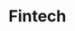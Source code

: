 # Fintech

<!doctype html>
<html>
    <head>
        <style nonce="kjD53OVwe1-8iEwVJpyxOQ">
            @font-face {
                font-family: 'Roboto';
                font-style: normal;
                font-weight: 300;
                src: url(//fonts.gstatic.com/s/roboto/v18/KFOlCnqEu92Fr1MmSU5fCRc4EsA.woff2)format('woff2');
                unicode-range: U+0460-052F,U+1C80-1C88,U+20B4,U+2DE0-2DFF,U+A640-A69F,U+FE2E-FE2F;
            }

            @font-face {
                font-family: 'Roboto';
                font-style: normal;
                font-weight: 300;
                src: url(//fonts.gstatic.com/s/roboto/v18/KFOlCnqEu92Fr1MmSU5fABc4EsA.woff2)format('woff2');
                unicode-range: U+0301,U+0400-045F,U+0490-0491,U+04B0-04B1,U+2116;
            }

            @font-face {
                font-family: 'Roboto';
                font-style: normal;
                font-weight: 300;
                src: url(//fonts.gstatic.com/s/roboto/v18/KFOlCnqEu92Fr1MmSU5fCBc4EsA.woff2)format('woff2');
                unicode-range: U+1F00-1FFF;
            }

            @font-face {
                font-family: 'Roboto';
                font-style: normal;
                font-weight: 300;
                src: url(//fonts.gstatic.com/s/roboto/v18/KFOlCnqEu92Fr1MmSU5fBxc4EsA.woff2)format('woff2');
                unicode-range: U+0370-03FF;
            }

            @font-face {
                font-family: 'Roboto';
                font-style: normal;
                font-weight: 300;
                src: url(//fonts.gstatic.com/s/roboto/v18/KFOlCnqEu92Fr1MmSU5fCxc4EsA.woff2)format('woff2');
                unicode-range: U+0102-0103,U+0110-0111,U+0128-0129,U+0168-0169,U+01A0-01A1,U+01AF-01B0,U+0300-0301,U+0303-0304,U+0308-0309,U+0323,U+0329,U+1EA0-1EF9,U+20AB;
            }

            @font-face {
                font-family: 'Roboto';
                font-style: normal;
                font-weight: 300;
                src: url(//fonts.gstatic.com/s/roboto/v18/KFOlCnqEu92Fr1MmSU5fChc4EsA.woff2)format('woff2');
                unicode-range: U+0100-02AF,U+0304,U+0308,U+0329,U+1E00-1E9F,U+1EF2-1EFF,U+2020,U+20A0-20AB,U+20AD-20CF,U+2113,U+2C60-2C7F,U+A720-A7FF;
            }

            @font-face {
                font-family: 'Roboto';
                font-style: normal;
                font-weight: 300;
                src: url(//fonts.gstatic.com/s/roboto/v18/KFOlCnqEu92Fr1MmSU5fBBc4.woff2)format('woff2');
                unicode-range: U+0000-00FF,U+0131,U+0152-0153,U+02BB-02BC,U+02C6,U+02DA,U+02DC,U+0304,U+0308,U+0329,U+2000-206F,U+2074,U+20AC,U+2122,U+2191,U+2193,U+2212,U+2215,U+FEFF,U+FFFD;
            }

            @font-face {
                font-family: 'Roboto';
                font-style: normal;
                font-weight: 400;
                src: url(//fonts.gstatic.com/s/roboto/v18/KFOmCnqEu92Fr1Mu72xKOzY.woff2)format('woff2');
                unicode-range: U+0460-052F,U+1C80-1C88,U+20B4,U+2DE0-2DFF,U+A640-A69F,U+FE2E-FE2F;
            }

            @font-face {
                font-family: 'Roboto';
                font-style: normal;
                font-weight: 400;
                src: url(//fonts.gstatic.com/s/roboto/v18/KFOmCnqEu92Fr1Mu5mxKOzY.woff2)format('woff2');
                unicode-range: U+0301,U+0400-045F,U+0490-0491,U+04B0-04B1,U+2116;
            }

            @font-face {
                font-family: 'Roboto';
                font-style: normal;
                font-weight: 400;
                src: url(//fonts.gstatic.com/s/roboto/v18/KFOmCnqEu92Fr1Mu7mxKOzY.woff2)format('woff2');
                unicode-range: U+1F00-1FFF;
            }

            @font-face {
                font-family: 'Roboto';
                font-style: normal;
                font-weight: 400;
                src: url(//fonts.gstatic.com/s/roboto/v18/KFOmCnqEu92Fr1Mu4WxKOzY.woff2)format('woff2');
                unicode-range: U+0370-03FF;
            }

            @font-face {
                font-family: 'Roboto';
                font-style: normal;
                font-weight: 400;
                src: url(//fonts.gstatic.com/s/roboto/v18/KFOmCnqEu92Fr1Mu7WxKOzY.woff2)format('woff2');
                unicode-range: U+0102-0103,U+0110-0111,U+0128-0129,U+0168-0169,U+01A0-01A1,U+01AF-01B0,U+0300-0301,U+0303-0304,U+0308-0309,U+0323,U+0329,U+1EA0-1EF9,U+20AB;
            }

            @font-face {
                font-family: 'Roboto';
                font-style: normal;
                font-weight: 400;
                src: url(//fonts.gstatic.com/s/roboto/v18/KFOmCnqEu92Fr1Mu7GxKOzY.woff2)format('woff2');
                unicode-range: U+0100-02AF,U+0304,U+0308,U+0329,U+1E00-1E9F,U+1EF2-1EFF,U+2020,U+20A0-20AB,U+20AD-20CF,U+2113,U+2C60-2C7F,U+A720-A7FF;
            }

            @font-face {
                font-family: 'Roboto';
                font-style: normal;
                font-weight: 400;
                src: url(//fonts.gstatic.com/s/roboto/v18/KFOmCnqEu92Fr1Mu4mxK.woff2)format('woff2');
                unicode-range: U+0000-00FF,U+0131,U+0152-0153,U+02BB-02BC,U+02C6,U+02DA,U+02DC,U+0304,U+0308,U+0329,U+2000-206F,U+2074,U+20AC,U+2122,U+2191,U+2193,U+2212,U+2215,U+FEFF,U+FFFD;
            }

            @font-face {
                font-family: 'Roboto';
                font-style: normal;
                font-weight: 500;
                src: url(//fonts.gstatic.com/s/roboto/v18/KFOlCnqEu92Fr1MmEU9fCRc4EsA.woff2)format('woff2');
                unicode-range: U+0460-052F,U+1C80-1C88,U+20B4,U+2DE0-2DFF,U+A640-A69F,U+FE2E-FE2F;
            }

            @font-face {
                font-family: 'Roboto';
                font-style: normal;
                font-weight: 500;
                src: url(//fonts.gstatic.com/s/roboto/v18/KFOlCnqEu92Fr1MmEU9fABc4EsA.woff2)format('woff2');
                unicode-range: U+0301,U+0400-045F,U+0490-0491,U+04B0-04B1,U+2116;
            }

            @font-face {
                font-family: 'Roboto';
                font-style: normal;
                font-weight: 500;
                src: url(//fonts.gstatic.com/s/roboto/v18/KFOlCnqEu92Fr1MmEU9fCBc4EsA.woff2)format('woff2');
                unicode-range: U+1F00-1FFF;
            }

            @font-face {
                font-family: 'Roboto';
                font-style: normal;
                font-weight: 500;
                src: url(//fonts.gstatic.com/s/roboto/v18/KFOlCnqEu92Fr1MmEU9fBxc4EsA.woff2)format('woff2');
                unicode-range: U+0370-03FF;
            }

            @font-face {
                font-family: 'Roboto';
                font-style: normal;
                font-weight: 500;
                src: url(//fonts.gstatic.com/s/roboto/v18/KFOlCnqEu92Fr1MmEU9fCxc4EsA.woff2)format('woff2');
                unicode-range: U+0102-0103,U+0110-0111,U+0128-0129,U+0168-0169,U+01A0-01A1,U+01AF-01B0,U+0300-0301,U+0303-0304,U+0308-0309,U+0323,U+0329,U+1EA0-1EF9,U+20AB;
            }

            @font-face {
                font-family: 'Roboto';
                font-style: normal;
                font-weight: 500;
                src: url(//fonts.gstatic.com/s/roboto/v18/KFOlCnqEu92Fr1MmEU9fChc4EsA.woff2)format('woff2');
                unicode-range: U+0100-02AF,U+0304,U+0308,U+0329,U+1E00-1E9F,U+1EF2-1EFF,U+2020,U+20A0-20AB,U+20AD-20CF,U+2113,U+2C60-2C7F,U+A720-A7FF;
            }

            @font-face {
                font-family: 'Roboto';
                font-style: normal;
                font-weight: 500;
                src: url(//fonts.gstatic.com/s/roboto/v18/KFOlCnqEu92Fr1MmEU9fBBc4.woff2)format('woff2');
                unicode-range: U+0000-00FF,U+0131,U+0152-0153,U+02BB-02BC,U+02C6,U+02DA,U+02DC,U+0304,U+0308,U+0329,U+2000-206F,U+2074,U+20AC,U+2122,U+2191,U+2193,U+2212,U+2215,U+FEFF,U+FFFD;
            }

            @font-face {
                font-family: 'Roboto';
                font-style: normal;
                font-weight: 700;
                src: url(//fonts.gstatic.com/s/roboto/v18/KFOlCnqEu92Fr1MmWUlfCRc4EsA.woff2)format('woff2');
                unicode-range: U+0460-052F,U+1C80-1C88,U+20B4,U+2DE0-2DFF,U+A640-A69F,U+FE2E-FE2F;
            }

            @font-face {
                font-family: 'Roboto';
                font-style: normal;
                font-weight: 700;
                src: url(//fonts.gstatic.com/s/roboto/v18/KFOlCnqEu92Fr1MmWUlfABc4EsA.woff2)format('woff2');
                unicode-range: U+0301,U+0400-045F,U+0490-0491,U+04B0-04B1,U+2116;
            }

            @font-face {
                font-family: 'Roboto';
                font-style: normal;
                font-weight: 700;
                src: url(//fonts.gstatic.com/s/roboto/v18/KFOlCnqEu92Fr1MmWUlfCBc4EsA.woff2)format('woff2');
                unicode-range: U+1F00-1FFF;
            }

            @font-face {
                font-family: 'Roboto';
                font-style: normal;
                font-weight: 700;
                src: url(//fonts.gstatic.com/s/roboto/v18/KFOlCnqEu92Fr1MmWUlfBxc4EsA.woff2)format('woff2');
                unicode-range: U+0370-03FF;
            }

            @font-face {
                font-family: 'Roboto';
                font-style: normal;
                font-weight: 700;
                src: url(//fonts.gstatic.com/s/roboto/v18/KFOlCnqEu92Fr1MmWUlfCxc4EsA.woff2)format('woff2');
                unicode-range: U+0102-0103,U+0110-0111,U+0128-0129,U+0168-0169,U+01A0-01A1,U+01AF-01B0,U+0300-0301,U+0303-0304,U+0308-0309,U+0323,U+0329,U+1EA0-1EF9,U+20AB;
            }

            @font-face {
                font-family: 'Roboto';
                font-style: normal;
                font-weight: 700;
                src: url(//fonts.gstatic.com/s/roboto/v18/KFOlCnqEu92Fr1MmWUlfChc4EsA.woff2)format('woff2');
                unicode-range: U+0100-02AF,U+0304,U+0308,U+0329,U+1E00-1E9F,U+1EF2-1EFF,U+2020,U+20A0-20AB,U+20AD-20CF,U+2113,U+2C60-2C7F,U+A720-A7FF;
            }

            @font-face {
                font-family: 'Roboto';
                font-style: normal;
                font-weight: 700;
                src: url(//fonts.gstatic.com/s/roboto/v18/KFOlCnqEu92Fr1MmWUlfBBc4.woff2)format('woff2');
                unicode-range: U+0000-00FF,U+0131,U+0152-0153,U+02BB-02BC,U+02C6,U+02DA,U+02DC,U+0304,U+0308,U+0329,U+2000-206F,U+2074,U+20AC,U+2122,U+2191,U+2193,U+2212,U+2215,U+FEFF,U+FFFD;
            }

            @font-face {
                font-family: 'Material Icons Extended';
                font-style: normal;
                font-weight: 400;
                src: url(//fonts.gstatic.com/s/materialiconsextended/v149/kJEjBvgX7BgnkSrUwT8UnLVc38YydejYY-oE_LvJ.woff2)format('woff2');
            }

            .material-icons-extended {
                font-family: 'Material Icons Extended';
                font-weight: normal;
                font-style: normal;
                font-size: 24px;
                line-height: 1;
                letter-spacing: normal;
                text-transform: none;
                display: inline-block;
                white-space: nowrap;
                word-wrap: normal;
                direction: ltr;
                -webkit-font-feature-settings: 'liga';
                -webkit-font-smoothing: antialiased;
            }

            @font-face {
                font-family: 'Google Material Icons';
                font-style: normal;
                font-weight: 400;
                src: url(//fonts.gstatic.com/s/googlematerialicons/v137/Gw6kwdfw6UnXLJCcmafZyFRXb3BL9rvi0QZG3Q.woff2)format('woff2');
            }

            .google-material-icons {
                font-family: 'Google Material Icons';
                font-weight: normal;
                font-style: normal;
                font-size: 24px;
                line-height: 1;
                letter-spacing: normal;
                text-transform: none;
                display: inline-block;
                white-space: nowrap;
                word-wrap: normal;
                direction: ltr;
                -webkit-font-feature-settings: 'liga';
                -webkit-font-smoothing: antialiased;
            }

            @font-face {
                font-family: 'Product Sans';
                font-style: normal;
                font-weight: 400;
                src: url(//fonts.gstatic.com/s/productsans/v9/pxiDypQkot1TnFhsFMOfGShVGdeOcEg.woff2)format('woff2');
                unicode-range: U+0100-02AF,U+0304,U+0308,U+0329,U+1E00-1E9F,U+1EF2-1EFF,U+2020,U+20A0-20AB,U+20AD-20CF,U+2113,U+2C60-2C7F,U+A720-A7FF;
            }

            @font-face {
                font-family: 'Product Sans';
                font-style: normal;
                font-weight: 400;
                src: url(//fonts.gstatic.com/s/productsans/v9/pxiDypQkot1TnFhsFMOfGShVF9eO.woff2)format('woff2');
                unicode-range: U+0000-00FF,U+0131,U+0152-0153,U+02BB-02BC,U+02C6,U+02DA,U+02DC,U+0304,U+0308,U+0329,U+2000-206F,U+2074,U+20AC,U+2122,U+2191,U+2193,U+2212,U+2215,U+FEFF,U+FFFD;
            }

            @font-face {
                font-family: 'Google Sans';
                font-style: normal;
                font-weight: 400;
                src: url(//fonts.gstatic.com/s/googlesans/v14/4UaGrENHsxJlGDuGo1OIlL3Kwp5MKg.woff2)format('woff2');
                unicode-range: U+0301,U+0400-045F,U+0490-0491,U+04B0-04B1,U+2116;
            }

            @font-face {
                font-family: 'Google Sans';
                font-style: normal;
                font-weight: 400;
                src: url(//fonts.gstatic.com/s/googlesans/v14/4UaGrENHsxJlGDuGo1OIlL3Nwp5MKg.woff2)format('woff2');
                unicode-range: U+0370-03FF;
            }

            @font-face {
                font-family: 'Google Sans';
                font-style: normal;
                font-weight: 400;
                src: url(//fonts.gstatic.com/s/googlesans/v14/4UaGrENHsxJlGDuGo1OIlL3Bwp5MKg.woff2)format('woff2');
                unicode-range: U+0102-0103,U+0110-0111,U+0128-0129,U+0168-0169,U+01A0-01A1,U+01AF-01B0,U+0300-0301,U+0303-0304,U+0308-0309,U+0323,U+0329,U+1EA0-1EF9,U+20AB;
            }

            @font-face {
                font-family: 'Google Sans';
                font-style: normal;
                font-weight: 400;
                src: url(//fonts.gstatic.com/s/googlesans/v14/4UaGrENHsxJlGDuGo1OIlL3Awp5MKg.woff2)format('woff2');
                unicode-range: U+0100-02AF,U+0304,U+0308,U+0329,U+1E00-1E9F,U+1EF2-1EFF,U+2020,U+20A0-20AB,U+20AD-20CF,U+2113,U+2C60-2C7F,U+A720-A7FF;
            }

            @font-face {
                font-family: 'Google Sans';
                font-style: normal;
                font-weight: 400;
                src: url(//fonts.gstatic.com/s/googlesans/v14/4UaGrENHsxJlGDuGo1OIlL3Owp4.woff2)format('woff2');
                unicode-range: U+0000-00FF,U+0131,U+0152-0153,U+02BB-02BC,U+02C6,U+02DA,U+02DC,U+0304,U+0308,U+0329,U+2000-206F,U+2074,U+20AC,U+2122,U+2191,U+2193,U+2212,U+2215,U+FEFF,U+FFFD;
            }

            @font-face {
                font-family: 'Google Sans';
                font-style: normal;
                font-weight: 500;
                src: url(//fonts.gstatic.com/s/googlesans/v14/4UabrENHsxJlGDuGo1OIlLU94Yt3CwZ-Pw.woff2)format('woff2');
                unicode-range: U+0301,U+0400-045F,U+0490-0491,U+04B0-04B1,U+2116;
            }

            @font-face {
                font-family: 'Google Sans';
                font-style: normal;
                font-weight: 500;
                src: url(//fonts.gstatic.com/s/googlesans/v14/4UabrENHsxJlGDuGo1OIlLU94YtwCwZ-Pw.woff2)format('woff2');
                unicode-range: U+0370-03FF;
            }

            @font-face {
                font-family: 'Google Sans';
                font-style: normal;
                font-weight: 500;
                src: url(//fonts.gstatic.com/s/googlesans/v14/4UabrENHsxJlGDuGo1OIlLU94Yt8CwZ-Pw.woff2)format('woff2');
                unicode-range: U+0102-0103,U+0110-0111,U+0128-0129,U+0168-0169,U+01A0-01A1,U+01AF-01B0,U+0300-0301,U+0303-0304,U+0308-0309,U+0323,U+0329,U+1EA0-1EF9,U+20AB;
            }

            @font-face {
                font-family: 'Google Sans';
                font-style: normal;
                font-weight: 500;
                src: url(//fonts.gstatic.com/s/googlesans/v14/4UabrENHsxJlGDuGo1OIlLU94Yt9CwZ-Pw.woff2)format('woff2');
                unicode-range: U+0100-02AF,U+0304,U+0308,U+0329,U+1E00-1E9F,U+1EF2-1EFF,U+2020,U+20A0-20AB,U+20AD-20CF,U+2113,U+2C60-2C7F,U+A720-A7FF;
            }

            @font-face {
                font-family: 'Google Sans';
                font-style: normal;
                font-weight: 500;
                src: url(//fonts.gstatic.com/s/googlesans/v14/4UabrENHsxJlGDuGo1OIlLU94YtzCwY.woff2)format('woff2');
                unicode-range: U+0000-00FF,U+0131,U+0152-0153,U+02BB-02BC,U+02C6,U+02DA,U+02DC,U+0304,U+0308,U+0329,U+2000-206F,U+2074,U+20AC,U+2122,U+2191,U+2193,U+2212,U+2215,U+FEFF,U+FFFD;
            }
        </style>
        <meta name="viewport" content="width=device-width,initial-scale=1.0">
        <script nonce="0I_e1rrlGBtw_jIJkZt9Ww">
            var AF_initDataKeys = [];
            var AF_dataServiceRequests = {};
            var AF_initDataChunkQueue = [];
            var AF_initDataCallback;
            var AF_initDataInitializeCallback;
            if (AF_initDataInitializeCallback) {
                AF_initDataInitializeCallback(AF_initDataKeys, AF_initDataChunkQueue, AF_dataServiceRequests);
            }
            if (!AF_initDataCallback) {
                AF_initDataCallback = function(chunk) {
                    AF_initDataChunkQueue.push(chunk);
                }
                ;
            }
        </script>
    </head>
    <body>
        <style nonce="kjD53OVwe1-8iEwVJpyxOQ">
            body {
                background: #ffffff;
                height: 100vh;
                display: flex;
                align-items: center;
                justify-content: center;
                flex-direction: column;
            }
        </style>
        <img src="//ssl.gstatic.com/finance/favicon/finance_v2_512x512.png" style="width: 90%; max-width: 320px">
        <h1 style="text-align: center; margin-top: 100px; font-size: 12vw; font-family: 'Product Sans', sans-serif;">Google Finance</h1>
        <script nonce="0I_e1rrlGBtw_jIJkZt9Ww">
            'use strict';
            var q = "function" == typeof Object.defineProperties ? Object.defineProperty : function(a, b, g) {
                if (a == Array.prototype || a == Object.prototype)
                    return a;
                a[b] = g.value;
                return a
            }
            ;
            function r(a) {
                a = ["object" == typeof globalThis && globalThis, a, "object" == typeof window && window, "object" == typeof self && self, "object" == typeof global && global];
                for (var b = 0; b < a.length; ++b) {
                    var g = a[b];
                    if (g && g.Math == Math)
                        return g
                }
                throw Error("Cannot find global object");
            }
            var t = r(this);
            function v(a, b) {
                if (b)
                    a: {
                        var g = t;
                        a = a.split(".");
                        for (var h = 0; h < a.length - 1; h++) {
                            var l = a[h];
                            if (!(l in g))
                                break a;
                            g = g[l]
                        }
                        a = a[a.length - 1];
                        h = g[a];
                        b = b(h);
                        b != h && null != b && q(g, a, {
                            configurable: !0,
                            writable: !0,
                            value: b
                        })
                    }
            }
            function w(a) {
                var b = 0;
                return function() {
                    return b < a.length ? {
                        done: !1,
                        value: a[b++]
                    } : {
                        done: !0
                    }
                }
            }
            function x(a) {
                var b = "undefined" != typeof Symbol && Symbol.iterator && a[Symbol.iterator];
                if (b)
                    return b.call(a);
                if ("number" == typeof a.length)
                    return {
                        next: w(a)
                    };
                throw Error(String(a) + " is not an iterable or ArrayLike");
            }
            function y() {
                this.l = !1;
                this.h = null;
                this.m = void 0;
                this.g = 1;
                this.u = 0;
                this.j = null
            }
            function z(a) {
                if (a.l)
                    throw new TypeError("Generator is already running");
                a.l = !0
            }
            y.prototype.s = function(a) {
                this.m = a
            }
            ;
            function A(a, b) {
                a.j = {
                    H: b,
                    I: !0
                };
                a.g = a.u
            }
            y.prototype.return = function(a) {
                this.j = {
                    return: a
                };
                this.g = this.u
            }
            ;
            function B(a, b, g) {
                a.g = g;
                return {
                    value: b
                }
            }
            function C(a) {
                this.g = new y;
                this.h = a
            }
            function D(a, b) {
                z(a.g);
                var g = a.g.h;
                if (g)
                    return G(a, "return"in g ? g["return"] : function(h) {
                        return {
                            value: h,
                            done: !0
                        }
                    }
                    , b, a.g.return);
                a.g.return(b);
                return H(a)
            }
            function G(a, b, g, h) {
                try {
                    var l = b.call(a.g.h, g);
                    if (!(l instanceof Object))
                        throw new TypeError("Iterator result " + l + " is not an object");
                    if (!l.done)
                        return a.g.l = !1,
                        l;
                    var m = l.value
                } catch (e) {
                    return a.g.h = null,
                    A(a.g, e),
                    H(a)
                }
                a.g.h = null;
                h.call(a.g, m);
                return H(a)
            }
            function H(a) {
                for (; a.g.g; )
                    try {
                        var b = a.h(a.g);
                        if (b)
                            return a.g.l = !1,
                            {
                                value: b.value,
                                done: !1
                            }
                    } catch (g) {
                        a.g.m = void 0,
                        A(a.g, g)
                    }
                a.g.l = !1;
                if (a.g.j) {
                    b = a.g.j;
                    a.g.j = null;
                    if (b.I)
                        throw b.H;
                    return {
                        value: b.return,
                        done: !0
                    }
                }
                return {
                    value: void 0,
                    done: !0
                }
            }
            function I(a) {
                this.next = function(b) {
                    z(a.g);
                    a.g.h ? b = G(a, a.g.h.next, b, a.g.s) : (a.g.s(b),
                    b = H(a));
                    return b
                }
                ;
                this.throw = function(b) {
                    z(a.g);
                    a.g.h ? b = G(a, a.g.h["throw"], b, a.g.s) : (A(a.g, b),
                    b = H(a));
                    return b
                }
                ;
                this.return = function(b) {
                    return D(a, b)
                }
                ;
                this[Symbol.iterator] = function() {
                    return this
                }
            }
            function J(a) {
                function b(h) {
                    return a.next(h)
                }
                function g(h) {
                    return a.throw(h)
                }
                return new Promise(function(h, l) {
                    function m(e) {
                        e.done ? h(e.value) : Promise.resolve(e.value).then(b, g).then(m, l)
                    }
                    m(a.next())
                }
                )
            }
            function K(a) {
                return J(new I(new C(a)))
            }
            v("Symbol", function(a) {
                function b(m) {
                    if (this instanceof b)
                        throw new TypeError("Symbol is not a constructor");
                    return new g(h + (m || "") + "_" + l++,m)
                }
                function g(m, e) {
                    this.g = m;
                    q(this, "description", {
                        configurable: !0,
                        writable: !0,
                        value: e
                    })
                }
                if (a)
                    return a;
                g.prototype.toString = function() {
                    return this.g
                }
                ;
                var h = "jscomp_symbol_" + (1E9 * Math.random() >>> 0) + "_"
                  , l = 0;
                return b
            });
            v("Symbol.iterator", function(a) {
                if (a)
                    return a;
                a = Symbol("Symbol.iterator");
                for (var b = "Array Int8Array Uint8Array Uint8ClampedArray Int16Array Uint16Array Int32Array Uint32Array Float32Array Float64Array".split(" "), g = 0; g < b.length; g++) {
                    var h = t[b[g]];
                    "function" === typeof h && "function" != typeof h.prototype[a] && q(h.prototype, a, {
                        configurable: !0,
                        writable: !0,
                        value: function() {
                            return L(w(this))
                        }
                    })
                }
                return a
            });
            function L(a) {
                a = {
                    next: a
                };
                a[Symbol.iterator] = function() {
                    return this
                }
                ;
                return a
            }
            v("Promise", function(a) {
                function b(e) {
                    this.h = 0;
                    this.j = void 0;
                    this.g = [];
                    this.u = !1;
                    var c = this.l();
                    try {
                        e(c.resolve, c.reject)
                    } catch (d) {
                        c.reject(d)
                    }
                }
                function g() {
                    this.g = null
                }
                function h(e) {
                    return e instanceof b ? e : new b(function(c) {
                        c(e)
                    }
                    )
                }
                if (a)
                    return a;
                g.prototype.h = function(e) {
                    if (null == this.g) {
                        this.g = [];
                        var c = this;
                        this.j(function() {
                            c.m()
                        })
                    }
                    this.g.push(e)
                }
                ;
                var l = t.setTimeout;
                g.prototype.j = function(e) {
                    l(e, 0)
                }
                ;
                g.prototype.m = function() {
                    for (; this.g && this.g.length; ) {
                        var e = this.g;
                        this.g = [];
                        for (var c = 0; c < e.length; ++c) {
                            var d = e[c];
                            e[c] = null;
                            try {
                                d()
                            } catch (f) {
                                this.l(f)
                            }
                        }
                    }
                    this.g = null
                }
                ;
                g.prototype.l = function(e) {
                    this.j(function() {
                        throw e;
                    })
                }
                ;
                b.prototype.l = function() {
                    function e(f) {
                        return function(k) {
                            d || (d = !0,
                            f.call(c, k))
                        }
                    }
                    var c = this
                      , d = !1;
                    return {
                        resolve: e(this.C),
                        reject: e(this.m)
                    }
                }
                ;
                b.prototype.C = function(e) {
                    if (e === this)
                        this.m(new TypeError("A Promise cannot resolve to itself"));
                    else if (e instanceof b)
                        this.F(e);
                    else {
                        a: switch (typeof e) {
                        case "object":
                            var c = null != e;
                            break a;
                        case "function":
                            c = !0;
                            break a;
                        default:
                            c = !1
                        }
                        c ? this.B(e) : this.s(e)
                    }
                }
                ;
                b.prototype.B = function(e) {
                    var c = void 0;
                    try {
                        c = e.then
                    } catch (d) {
                        this.m(d);
                        return
                    }
                    "function" == typeof c ? this.G(c, e) : this.s(e)
                }
                ;
                b.prototype.m = function(e) {
                    this.A(2, e)
                }
                ;
                b.prototype.s = function(e) {
                    this.A(1, e)
                }
                ;
                b.prototype.A = function(e, c) {
                    if (0 != this.h)
                        throw Error("Cannot settle(" + e + ", " + c + "): Promise already settled in state" + this.h);
                    this.h = e;
                    this.j = c;
                    2 === this.h && this.D();
                    this.J()
                }
                ;
                b.prototype.D = function() {
                    var e = this;
                    l(function() {
                        if (e.K()) {
                            var c = t.console;
                            "undefined" !== typeof c && c.error(e.j)
                        }
                    }, 1)
                }
                ;
                b.prototype.K = function() {
                    if (this.u)
                        return !1;
                    var e = t.CustomEvent
                      , c = t.Event
                      , d = t.dispatchEvent;
                    if ("undefined" === typeof d)
                        return !0;
                    "function" === typeof e ? e = new e("unhandledrejection",{
                        cancelable: !0
                    }) : "function" === typeof c ? e = new c("unhandledrejection",{
                        cancelable: !0
                    }) : (e = t.document.createEvent("CustomEvent"),
                    e.initCustomEvent("unhandledrejection", !1, !0, e));
                    e.promise = this;
                    e.reason = this.j;
                    return d(e)
                }
                ;
                b.prototype.J = function() {
                    if (null != this.g) {
                        for (var e = 0; e < this.g.length; ++e)
                            m.h(this.g[e]);
                        this.g = null
                    }
                }
                ;
                var m = new g;
                b.prototype.F = function(e) {
                    var c = this.l();
                    e.v(c.resolve, c.reject)
                }
                ;
                b.prototype.G = function(e, c) {
                    var d = this.l();
                    try {
                        e.call(c, d.resolve, d.reject)
                    } catch (f) {
                        d.reject(f)
                    }
                }
                ;
                b.prototype.then = function(e, c) {
                    function d(p, u) {
                        return "function" == typeof p ? function(E) {
                            try {
                                f(p(E))
                            } catch (F) {
                                k(F)
                            }
                        }
                        : u
                    }
                    var f, k, n = new b(function(p, u) {
                        f = p;
                        k = u
                    }
                    );
                    this.v(d(e, f), d(c, k));
                    return n
                }
                ;
                b.prototype.catch = function(e) {
                    return this.then(void 0, e)
                }
                ;
                b.prototype.v = function(e, c) {
                    function d() {
                        switch (f.h) {
                        case 1:
                            e(f.j);
                            break;
                        case 2:
                            c(f.j);
                            break;
                        default:
                            throw Error("Unexpected state: " + f.h);
                        }
                    }
                    var f = this;
                    null == this.g ? m.h(d) : this.g.push(d);
                    this.u = !0
                }
                ;
                b.resolve = h;
                b.reject = function(e) {
                    return new b(function(c, d) {
                        d(e)
                    }
                    )
                }
                ;
                b.race = function(e) {
                    return new b(function(c, d) {
                        for (var f = x(e), k = f.next(); !k.done; k = f.next())
                            h(k.value).v(c, d)
                    }
                    )
                }
                ;
                b.all = function(e) {
                    var c = x(e)
                      , d = c.next();
                    return d.done ? h([]) : new b(function(f, k) {
                        function n(E) {
                            return function(F) {
                                p[E] = F;
                                u--;
                                0 == u && f(p)
                            }
                        }
                        var p = []
                          , u = 0;
                        do
                            p.push(void 0),
                            u++,
                            h(d.value).v(n(p.length - 1), k),
                            d = c.next();
                        while (!d.done)
                    }
                    )
                }
                ;
                return b
            });
            function M(a, b) {
                return Object.prototype.hasOwnProperty.call(a, b)
            }
            v("WeakMap", function(a) {
                function b(d) {
                    this.g = (c += Math.random() + 1).toString();
                    if (d) {
                        d = x(d);
                        for (var f; !(f = d.next()).done; )
                            f = f.value,
                            this.set(f[0], f[1])
                    }
                }
                function g() {}
                function h(d) {
                    var f = typeof d;
                    return "object" === f && null !== d || "function" === f
                }
                function l(d) {
                    if (!M(d, e)) {
                        var f = new g;
                        q(d, e, {
                            value: f
                        })
                    }
                }
                function m(d) {
                    var f = Object[d];
                    f && (Object[d] = function(k) {
                        if (k instanceof g)
                            return k;
                        Object.isExtensible(k) && l(k);
                        return f(k)
                    }
                    )
                }
                if (function() {
                    if (!a || !Object.seal)
                        return !1;
                    try {
                        var d = Object.seal({})
                          , f = Object.seal({})
                          , k = new a([[d, 2], [f, 3]]);
                        if (2 != k.get(d) || 3 != k.get(f))
                            return !1;
                        k.delete(d);
                        k.set(f, 4);
                        return !k.has(d) && 4 == k.get(f)
                    } catch (n) {
                        return !1
                    }
                }())
                    return a;
                var e = "$jscomp_hidden_" + Math.random();
                m("freeze");
                m("preventExtensions");
                m("seal");
                var c = 0;
                b.prototype.set = function(d, f) {
                    if (!h(d))
                        throw Error("Invalid WeakMap key");
                    l(d);
                    if (!M(d, e))
                        throw Error("WeakMap key fail: " + d);
                    d[e][this.g] = f;
                    return this
                }
                ;
                b.prototype.get = function(d) {
                    return h(d) && M(d, e) ? d[e][this.g] : void 0
                }
                ;
                b.prototype.has = function(d) {
                    return h(d) && M(d, e) && M(d[e], this.g)
                }
                ;
                b.prototype.delete = function(d) {
                    return h(d) && M(d, e) && M(d[e], this.g) ? delete d[e][this.g] : !1
                }
                ;
                return b
            });
            v("Map", function(a) {
                function b() {
                    var c = {};
                    return c.o = c.next = c.head = c
                }
                function g(c, d) {
                    var f = c[1];
                    return L(function() {
                        if (f) {
                            for (; f.head != c[1]; )
                                f = f.o;
                            for (; f.next != f.head; )
                                return f = f.next,
                                {
                                    done: !1,
                                    value: d(f)
                                };
                            f = null
                        }
                        return {
                            done: !0,
                            value: void 0
                        }
                    })
                }
                function h(c, d) {
                    var f = d && typeof d;
                    "object" == f || "function" == f ? m.has(d) ? f = m.get(d) : (f = "" + ++e,
                    m.set(d, f)) : f = "p_" + d;
                    var k = c[0][f];
                    if (k && M(c[0], f))
                        for (c = 0; c < k.length; c++) {
                            var n = k[c];
                            if (d !== d && n.key !== n.key || d === n.key)
                                return {
                                    id: f,
                                    list: k,
                                    index: c,
                                    i: n
                                }
                        }
                    return {
                        id: f,
                        list: k,
                        index: -1,
                        i: void 0
                    }
                }
                function l(c) {
                    this[0] = {};
                    this[1] = b();
                    this.size = 0;
                    if (c) {
                        c = x(c);
                        for (var d; !(d = c.next()).done; )
                            d = d.value,
                            this.set(d[0], d[1])
                    }
                }
                if (function() {
                    if (!a || "function" != typeof a || !a.prototype.entries || "function" != typeof Object.seal)
                        return !1;
                    try {
                        var c = Object.seal({
                            x: 4
                        })
                          , d = new a(x([[c, "s"]]));
                        if ("s" != d.get(c) || 1 != d.size || d.get({
                            x: 4
                        }) || d.set({
                            x: 4
                        }, "t") != d || 2 != d.size)
                            return !1;
                        var f = d.entries()
                          , k = f.next();
                        if (k.done || k.value[0] != c || "s" != k.value[1])
                            return !1;
                        k = f.next();
                        return k.done || 4 != k.value[0].x || "t" != k.value[1] || !f.next().done ? !1 : !0
                    } catch (n) {
                        return !1
                    }
                }())
                    return a;
                var m = new WeakMap;
                l.prototype.set = function(c, d) {
                    c = 0 === c ? 0 : c;
                    var f = h(this, c);
                    f.list || (f.list = this[0][f.id] = []);
                    f.i ? f.i.value = d : (f.i = {
                        next: this[1],
                        o: this[1].o,
                        head: this[1],
                        key: c,
                        value: d
                    },
                    f.list.push(f.i),
                    this[1].o.next = f.i,
                    this[1].o = f.i,
                    this.size++);
                    return this
                }
                ;
                l.prototype.delete = function(c) {
                    c = h(this, c);
                    return c.i && c.list ? (c.list.splice(c.index, 1),
                    c.list.length || delete this[0][c.id],
                    c.i.o.next = c.i.next,
                    c.i.next.o = c.i.o,
                    c.i.head = null,
                    this.size--,
                    !0) : !1
                }
                ;
                l.prototype.clear = function() {
                    this[0] = {};
                    this[1] = this[1].o = b();
                    this.size = 0
                }
                ;
                l.prototype.has = function(c) {
                    return !!h(this, c).i
                }
                ;
                l.prototype.get = function(c) {
                    return (c = h(this, c).i) && c.value
                }
                ;
                l.prototype.entries = function() {
                    return g(this, function(c) {
                        return [c.key, c.value]
                    })
                }
                ;
                l.prototype.keys = function() {
                    return g(this, function(c) {
                        return c.key
                    })
                }
                ;
                l.prototype.values = function() {
                    return g(this, function(c) {
                        return c.value
                    })
                }
                ;
                l.prototype.forEach = function(c, d) {
                    for (var f = this.entries(), k; !(k = f.next()).done; )
                        k = k.value,
                        c.call(d, k[1], k[0], this)
                }
                ;
                l.prototype[Symbol.iterator] = l.prototype.entries;
                var e = 0;
                return l
            });
            /*

 Copyright The Closure Library Authors.
 SPDX-License-Identifier: Apache-2.0
*/
            var N = this || self;
            function O(a) {
                return new Promise(function(b, g) {
                    a.onsuccess = function() {
                        return b(a.result)
                    }
                    ;
                    a.onerror = function() {
                        return g(a.error)
                    }
                }
                )
            }
            function P(a) {
                return new Promise(function(b, g) {
                    a.onsuccess = function() {
                        return b()
                    }
                    ;
                    a.onerror = function() {
                        return g(a.error)
                    }
                }
                )
            }
            function Q(a) {
                a.target.result.createObjectStore("IndexedStorage")
            }
            var R = new Map;
            function S(a) {
                this.h = a;
                this.g = null
            }
            function T() {
                if (indexedDB) {
                    var a = R.get("bw.offline");
                    a || (a = new S(function() {
                        var b = indexedDB.open("storage.bw.offline", 1);
                        b.onupgradeneeded = Q;
                        return O(b)
                    }
                    ),
                    R.set("bw.offline", a));
                    return a
                }
                throw Error("indexedDB not supported");
            }
            S.prototype.get = function(a) {
                return U(this).then(function(b) {
                    b = b.transaction(["IndexedStorage"], "readonly").objectStore("IndexedStorage");
                    return O(b.get(a)).then(function(g) {
                        return void 0 === g ? null : g
                    })
                })
            }
            ;
            function V(a, b, g) {
                return U(a).then(function(h) {
                    h = h.transaction(["IndexedStorage"], "readwrite").objectStore("IndexedStorage");
                    return P(h.put(g, b))
                })
            }
            S.prototype.keys = function() {
                return U(this).then(function(a) {
                    a = a.transaction(["IndexedStorage"], "readonly").objectStore("IndexedStorage");
                    return O(a.getAllKeys())
                })
            }
            ;
            function U(a) {
                a.g || (a.g = a.h(),
                a.g.then(function(b) {
                    b.onversionchange = function(g) {
                        g.newVersion || (b.close(),
                        a.g = null)
                    }
                }));
                return a.g
            }
            ;function W(a) {
                var b, g;
                return K(function(h) {
                    if (1 == h.g)
                        return b = T(),
                        B(h, b.get(a), 2);
                    g = h.m || 0;
                    return B(h, V(b, a, g + 1), 0)
                })
            }
            function X(a) {
                var b;
                return K(function(g) {
                    if (1 == g.g)
                        return B(g, navigator.serviceWorker.ready, 2);
                    b = g.m;
                    return g.return(b.sync.register("reportOfflineMetric:" + a))
                })
            }
            function Y() {
                return K(function(a) {
                    if (1 == a.g)
                        return B(a, W("oc"), 2);
                    if (3 != a.g)
                        return B(a, X("onOnline"), 3);
                    location.reload();
                    a.g = 0
                })
            }
            N.oo = Y;
            K(function(a) {
                return 1 == a.g ? B(a, W("ic"), 2) : B(a, X("impression"), 0)
            });
            window.addEventListener("online", Y);
        </script>
    </body>
</html>
